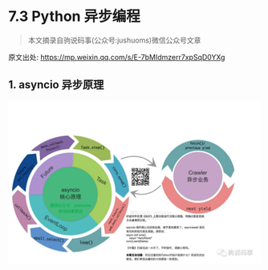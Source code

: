 # 7.3 Python 异步编程
> 本文摘录自驹说码事(公众号:jushuoms)微信公众号文章

原文出处: https://mp.weixin.qq.com/s/E-7bMIdmzerr7xpSqD0YXg

## 1. asyncio 异步原理
![collections.abc](../image/async_summary.png)
